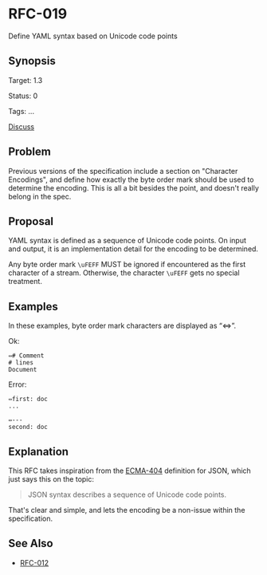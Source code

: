 RFC-019
=======

Define YAML syntax based on Unicode code points

## Synopsis

Target: 1.3

Status: 0

Tags: ...

[Discuss](../../issues/0)

## Problem

Previous versions of the specification include a section on "Character Encodings", and define how exactly the byte order mark should be used to determine the encoding.
This is all a bit besides the point, and doesn't really belong in the spec.

## Proposal

YAML syntax is defined as a sequence of Unicode code points.
On input and output, it is an implementation detail for the encoding to be determined.

Any byte order mark `\uFEFF` MUST be ignored if encountered as the first character of a stream.
Otherwise, the character `\uFEFF` gets no special treatment.

## Examples

In these examples, byte order mark characters are displayed as “⇔”.

Ok:
```
⇔# Comment
# lines
Document
```

Error:
```
⇔first: doc
...

⇔---
second: doc
```

## Explanation

This RFC takes inspiration from the [ECMA-404](http://www.ecma-international.org/publications/files/ECMA-ST/ECMA-404.pdf) definition for JSON, which just says this on the topic:
> JSON syntax describes a sequence of Unicode code points.

That's clear and simple, and lets the encoding be a non-issue within the specification.

## See Also

* [RFC-012](RFC-012.md)
